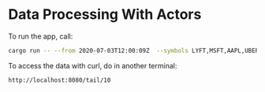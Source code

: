 # Data Processing With Actors

To run the app, call:

```bash
cargo run -- --from 2020-07-03T12:00:09Z  --symbols LYFT,MSFT,AAPL,UBER,LYFT,AMD,GOOG
```

To access the data with curl, do in another terminal:

```bash
http://localhost:8080/tail/10
```